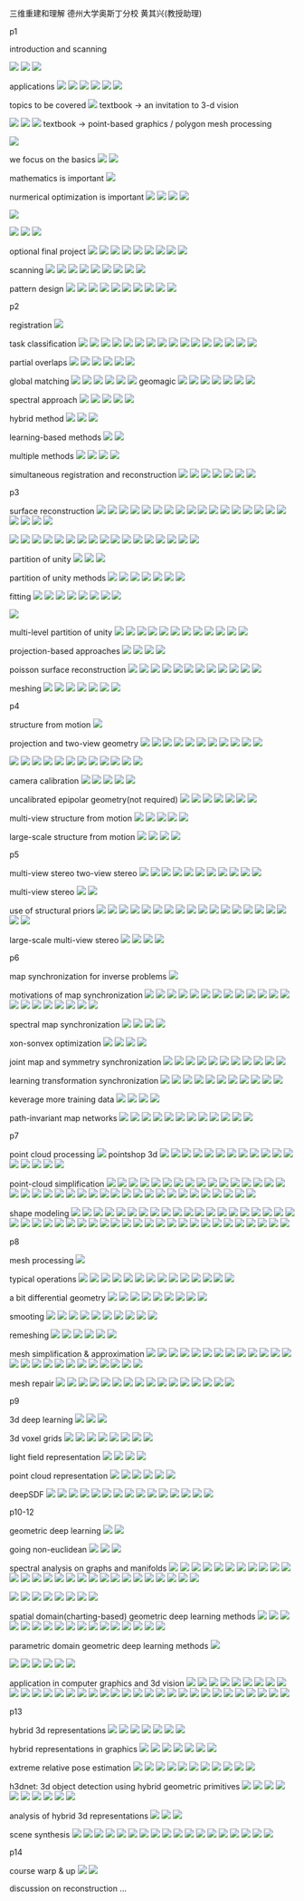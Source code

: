 三维重建和理解 德州大学奥斯丁分校 黄其兴(教授助理)

p1

introduction and scanning

![](../assets/2022-05-14-15-24-17.png)
![](../assets/2022-05-14-15-25-09.png)
![](../assets/2022-05-14-15-27-57.png)

applications
![](../assets/2022-05-14-15-29-16.png)
![](../assets/2022-05-14-15-29-24.png)
![](../assets/2022-05-14-15-29-28.png)
![](../assets/2022-05-14-15-29-37.png)
![](../assets/2022-05-14-15-29-41.png)
![](../assets/2022-05-14-15-30-06.png)

topics to be covered
![](../assets/2022-05-14-15-32-19.png)
textbook -> an invitation to 3-d vision

![](../assets/2022-05-14-15-33-42.png)
![](../assets/2022-05-14-15-33-54.png)
![](../assets/2022-05-14-15-34-10.png)
textbook -> point-based graphics  /  polygon mesh processing

![](../assets/2022-05-14-15-35-01.png)

we focus on the basics
![](../assets/2022-05-14-15-35-30.png)
![](../assets/2022-05-14-15-36-11.png)

mathematics is important
![](../assets/2022-05-14-15-36-54.png)

nurmerical optimization is important
![](../assets/2022-05-14-15-41-02.png)
![](../assets/2022-05-14-15-41-11.png)
![](../assets/2022-05-14-15-41-32.png)
![](../assets/2022-05-14-15-41-49.png)

![](../assets/2022-05-14-15-42-12.png)

![](../assets/2022-05-14-15-42-25.png)
![](../assets/2022-05-14-15-42-36.png)
![](../assets/2022-05-14-15-42-42.png)

optional final project
![](../assets/2022-05-14-15-43-43.png)
![](../assets/2022-05-14-15-43-55.png)
![](../assets/2022-05-14-15-44-35.png)
![](../assets/2022-05-14-15-44-54.png)
![](../assets/2022-05-14-15-45-03.png)
![](../assets/2022-05-14-15-45-12.png)
![](../assets/2022-05-14-15-45-18.png)
![](../assets/2022-05-14-15-45-49.png)
![](../assets/2022-05-14-15-45-59.png)

scanning
![](../assets/2022-05-14-15-51-37.png)
![](../assets/2022-05-14-15-52-38.png)
![](../assets/2022-05-14-15-56-06.png)
![](../assets/2022-05-14-15-56-22.png)
![](../assets/2022-05-14-16-01-43.png)
![](../assets/2022-05-14-16-05-44.png)
![](../assets/2022-05-14-16-07-09.png)
![](../assets/2022-05-14-16-10-24.png)
![](../assets/2022-05-14-16-12-42.png)

pattern design
![](../assets/2022-05-14-16-15-21.png)
![](../assets/2022-05-14-16-18-07.png)
![](../assets/2022-05-14-16-18-29.png)
![](../assets/2022-05-14-16-19-38.png)
![](../assets/2022-05-14-16-21-02.png)
![](../assets/2022-05-14-16-21-13.png)
![](../assets/2022-05-14-16-23-16.png)
![](../assets/2022-05-14-16-23-28.png)
![](../assets/2022-05-14-16-23-46.png)
![](../assets/2022-05-14-16-23-57.png)

p2

registration
![](../assets/2022-05-14-16-27-29.png)

task classification
![](../assets/2022-05-14-16-30-00.png)
![](../assets/2022-05-14-16-30-10.png)
![](../assets/2022-05-14-16-30-17.png)
![](../assets/2022-05-14-16-31-25.png)
![](../assets/2022-05-14-16-32-01.png)
![](../assets/2022-05-14-16-32-44.png)
![](../assets/2022-05-14-16-34-42.png)
![](../assets/2022-05-14-16-35-27.png)
![](../assets/2022-05-14-18-23-49.png)
![](../assets/2022-05-14-18-26-19.png)
![](../assets/2022-05-14-18-42-25.png)
![](../assets/2022-05-14-18-43-30.png)
![](../assets/2022-05-14-19-18-09.png)
![](../assets/2022-05-14-19-20-08.png)
![](../assets/2022-05-14-19-20-15.png)
![](../assets/2022-05-14-19-20-41.png)

partial overlaps
![](../assets/2022-05-14-19-23-59.png)
![](../assets/2022-05-14-19-29-28.png)
![](../assets/2022-05-14-19-32-20.png)
![](../assets/2022-05-14-19-42-39.png)
![](../assets/2022-05-14-19-43-36.png)
![](../assets/2022-05-14-19-46-49.png)

global matching
![](../assets/2022-05-14-19-48-35.png)
![](../assets/2022-05-14-19-48-39.png)
![](../assets/2022-05-14-19-49-08.png)
![](../assets/2022-05-14-19-50-36.png)
![](../assets/2022-05-14-19-50-57.png)
![](../assets/2022-05-14-19-53-19.png)
geomagic
![](../assets/2022-05-14-19-53-51.png)
![](../assets/2022-05-14-19-54-18.png)
![](../assets/2022-05-14-19-55-15.png)
![](../assets/2022-05-14-19-56-40.png)
![](../assets/2022-05-14-19-56-48.png)
![](../assets/2022-05-14-19-56-55.png)
![](../assets/2022-05-14-19-57-01.png)

spectral approach
![](../assets/2022-05-14-19-58-02.png)
![](../assets/2022-05-14-19-58-29.png)
![](../assets/2022-05-14-20-00-16.png)
![](../assets/2022-05-14-20-00-57.png)
![](../assets/2022-05-14-20-02-13.png)

hybrid method
![](../assets/2022-05-14-20-02-56.png)
![](../assets/2022-05-14-20-03-05.png)
![](../assets/2022-05-14-20-04-27.png)

learning-based methods
![](../assets/2022-05-14-20-05-10.png)
![](../assets/2022-05-14-20-08-38.png)

multiple methods
![](../assets/2022-05-14-20-10-59.png)
![](../assets/2022-05-14-20-11-05.png)
![](../assets/2022-05-14-20-11-54.png)
![](../assets/2022-05-14-20-12-11.png)

simultaneous registration and reconstruction
![](../assets/2022-05-14-20-12-57.png)
![](../assets/2022-05-14-20-13-49.png)
![](../assets/2022-05-14-20-13-58.png)
![](../assets/2022-05-14-20-14-11.png)
![](../assets/2022-05-14-20-14-28.png)
![](../assets/2022-05-14-20-15-05.png)
![](../assets/2022-05-14-20-15-09.png)

p3

surface reconstruction
![](../assets/2022-05-14-20-17-26.png)
![](../assets/2022-05-14-20-18-42.png)
![](../assets/2022-05-14-20-20-25.png)
![](../assets/2022-05-14-20-21-06.png)
![](../assets/2022-05-14-20-23-52.png)
![](../assets/2022-05-18-09-00-27.png)
![](../assets/2022-05-18-09-00-42.png)
![](../assets/2022-05-18-09-02-17.png)
![](../assets/2022-05-18-09-06-03.png)
![](../assets/2022-05-18-09-15-16.png)
![](../assets/2022-05-18-09-17-54.png)
![](../assets/2022-05-18-09-18-13.png)
![](../assets/2022-05-18-09-18-28.png)
![](../assets/2022-05-18-09-19-22.png)
![](../assets/2022-05-18-09-20-20.png)
![](../assets/2022-05-18-09-20-43.png)
![](../assets/2022-05-18-09-21-26.png)
![](../assets/2022-05-18-09-22-04.png)
![](../assets/2022-05-18-09-23-55.png)
![](../assets/2022-05-18-09-24-16.png)
![](../assets/2022-05-18-09-24-41.png)

![](../assets/2022-05-18-09-24-50.png)
![](../assets/2022-05-18-09-26-59.png)
![](../assets/2022-05-18-09-27-28.png)
![](../assets/2022-05-18-09-27-41.png)
![](../assets/2022-05-18-09-27-54.png)
![](../assets/2022-05-18-09-28-37.png)
![](../assets/2022-05-18-09-28-42.png)
![](../assets/2022-05-18-09-28-53.png)
![](../assets/2022-05-18-09-29-05.png)
![](../assets/2022-05-18-09-29-46.png)
![](../assets/2022-05-18-09-31-13.png)
![](../assets/2022-05-18-09-32-15.png)
![](../assets/2022-05-18-09-32-46.png)
![](../assets/2022-05-18-09-33-21.png)
![](../assets/2022-05-18-09-34-01.png)
![](../assets/2022-05-18-09-34-09.png)
![](../assets/2022-05-18-09-34-17.png)

partition of unity
![](../assets/2022-05-18-09-35-31.png)
![](../assets/2022-05-18-09-36-03.png)
![](../assets/2022-05-18-09-36-09.png)

partition of unity methods
![](../assets/2022-05-18-09-36-55.png)
![](../assets/2022-05-18-09-37-32.png)
![](../assets/2022-05-18-09-37-44.png)
![](../assets/2022-05-18-09-43-12.png)
![](../assets/2022-05-18-09-43-22.png)
![](../assets/2022-05-18-09-45-02.png)
![](../assets/2022-05-18-09-45-37.png)

fitting
![](../assets/2022-05-18-09-52-34.png)
![](../assets/2022-05-18-09-52-39.png)
![](../assets/2022-05-18-09-53-37.png)
![](../assets/2022-05-18-09-54-05.png)
![](../assets/2022-05-18-09-55-18.png)
![](../assets/2022-05-18-10-00-55.png)
![](../assets/2022-05-18-10-13-12.png)
![](../assets/2022-05-18-10-13-54.png)

![](../assets/2022-05-18-10-14-03.png)

multi-level partition of unity
![](../assets/2022-05-18-10-25-00.png)
![](../assets/2022-05-18-10-30-23.png)
![](../assets/2022-05-18-10-31-05.png)
![](../assets/2022-05-18-10-32-34.png)
![](../assets/2022-05-18-10-33-55.png)
![](../assets/2022-05-18-10-34-46.png)
![](../assets/2022-05-18-10-34-57.png)
![](../assets/2022-05-18-10-35-40.png)
![](../assets/2022-05-18-10-38-01.png)
![](../assets/2022-05-18-10-38-09.png)
![](../assets/2022-05-18-10-39-34.png)
![](../assets/2022-05-18-10-39-57.png)

projection-based approaches
![](../assets/2022-05-18-10-46-57.png)
![](../assets/2022-05-18-10-47-42.png)
![](../assets/2022-05-18-10-48-02.png)
![](../assets/2022-05-18-10-48-14.png)

poisson surface reconstruction
![](../assets/2022-05-18-10-50-04.png)
![](../assets/2022-05-18-10-50-30.png)
![](../assets/2022-05-18-10-51-10.png)
![](../assets/2022-05-18-10-52-38.png)
![](../assets/2022-05-18-11-06-27.png)
![](../assets/2022-05-18-11-06-36.png)
![](../assets/2022-05-18-11-07-04.png)
![](../assets/2022-05-18-11-08-33.png)
![](../assets/2022-05-18-11-08-44.png)
![](../assets/2022-05-18-11-09-04.png)
![](../assets/2022-05-18-11-11-45.png)
![](../assets/2022-05-18-11-12-39.png)

meshing
![](../assets/2022-05-18-11-12-54.png)
![](../assets/2022-05-18-11-14-04.png)
![](../assets/2022-05-18-11-14-40.png)
![](../assets/2022-05-18-11-14-54.png)
![](../assets/2022-05-18-11-14-59.png)
![](../assets/2022-05-18-11-15-15.png)
![](../assets/2022-05-18-11-15-47.png)

p4

structure from motion
![](../assets/2022-05-19-09-47-24.png)

projection and two-view geometry
![](../assets/2022-05-19-09-48-19.png)
![](../assets/2022-05-19-09-49-03.png)
![](../assets/2022-05-19-09-50-54.png)
![](../assets/2022-05-19-09-51-56.png)
![](../assets/2022-05-19-09-53-14.png)
![](../assets/2022-05-19-09-53-35.png)
![](../assets/2022-05-19-09-54-27.png)
![](../assets/2022-05-19-09-54-35.png)
![](../assets/2022-05-19-09-57-13.png)
![](../assets/2022-05-19-09-58-14.png)
![](../assets/2022-05-19-09-58-20.png)

![](../assets/2022-05-19-09-59-37.png)
![](../assets/2022-05-19-10-00-43.png)
![](../assets/2022-05-19-10-00-53.png)
![](../assets/2022-05-19-10-01-59.png)
![](../assets/2022-05-19-10-02-08.png)
![](../assets/2022-05-19-10-02-36.png)
![](../assets/2022-05-19-10-02-44.png)
![](../assets/2022-05-19-10-03-12.png)
![](../assets/2022-05-19-10-03-29.png)
![](../assets/2022-05-19-10-04-53.png)
![](../assets/2022-05-19-10-05-12.png)
![](../assets/2022-05-19-10-05-32.png)

camera calibration
![](../assets/2022-05-19-10-06-18.png)
![](../assets/2022-05-19-10-06-29.png)
![](../assets/2022-05-19-10-06-33.png)
![](../assets/2022-05-19-10-08-11.png)
![](../assets/2022-05-19-10-10-02.png)

uncalibrated epipolar geometry(not required)
![](../assets/2022-05-19-10-14-37.png)
![](../assets/2022-05-19-10-14-57.png)
![](../assets/2022-05-19-10-15-07.png)
![](../assets/2022-05-19-10-15-25.png)
![](../assets/2022-05-19-10-15-41.png)
![](../assets/2022-05-19-10-16-16.png)
![](../assets/2022-05-19-10-16-33.png)

multi-view structure from motion
![](../assets/2022-05-19-10-18-20.png)
![](../assets/2022-05-19-10-18-45.png)
![](../assets/2022-05-19-10-59-40.png)
![](../assets/2022-05-19-11-01-05.png)
![](../assets/2022-05-19-11-01-10.png)

large-scale structure from motion
![](../assets/2022-05-19-11-05-39.png)
![](../assets/2022-05-19-11-05-58.png)
![](../assets/2022-05-19-11-06-19.png)
![](../assets/2022-05-19-11-07-20.png)

p5

multi-view stereo
two-view stereo
![](../assets/2022-05-19-11-54-53.png)
![](../assets/2022-05-19-11-57-12.png)
![](../assets/2022-05-19-11-57-54.png)
![](../assets/2022-05-19-11-58-42.png)
![](../assets/2022-05-19-12-19-48.png)
![](../assets/2022-05-19-12-23-19.png)
![](../assets/2022-05-19-12-23-26.png)
![](../assets/2022-05-19-12-27-51.png)
![](../assets/2022-05-19-12-28-37.png)
![](../assets/2022-05-19-12-28-55.png)
![](../assets/2022-05-19-12-29-52.png)

multi-view stereo
![](../assets/2022-05-19-12-31-26.png)
![](../assets/2022-05-19-12-31-50.png)

use of structural priors
![](../assets/2022-05-19-12-41-49.png)
![](../assets/2022-05-19-12-42-17.png)
![](../assets/2022-05-19-12-42-37.png)
![](../assets/2022-05-19-12-42-45.png)
![](../assets/2022-05-19-12-43-30.png)
![](../assets/2022-05-19-12-43-41.png)
![](../assets/2022-05-19-12-46-54.png)
![](../assets/2022-05-19-12-47-27.png)
![](../assets/2022-05-19-12-47-32.png)
![](../assets/2022-05-19-12-48-33.png)
![](../assets/2022-05-19-12-50-08.png)
![](../assets/2022-05-19-12-50-39.png)
![](../assets/2022-05-19-12-52-10.png)
![](../assets/2022-05-19-12-53-52.png)
![](../assets/2022-05-19-12-54-18.png)
![](../assets/2022-05-19-12-55-21.png)
![](../assets/2022-05-19-12-56-22.png)
![](../assets/2022-05-19-12-56-29.png)
![](../assets/2022-05-19-12-57-09.png)

large-scale multi-view stereo
![](../assets/2022-05-19-13-00-55.png)
![](../assets/2022-05-19-13-01-04.png)
![](../assets/2022-05-19-13-02-03.png)
![](../assets/2022-05-19-13-02-42.png)

p6

map synchronization for inverse problems
![](../assets/2022-05-19-16-34-28.png)

motivations of map synchronization
![](../assets/2022-05-19-16-43-37.png)
![](../assets/2022-05-19-16-43-48.png)
![](../assets/2022-05-19-16-43-57.png)
![](../assets/2022-05-19-16-44-21.png)
![](../assets/2022-05-19-16-45-55.png)
![](../assets/2022-05-19-16-45-59.png)
![](../assets/2022-05-19-16-46-03.png)
![](../assets/2022-05-19-16-46-33.png)
![](../assets/2022-05-19-16-46-58.png)
![](../assets/2022-05-19-16-47-03.png)
![](../assets/2022-05-19-16-47-42.png)
![](../assets/2022-05-19-16-48-19.png)
![](../assets/2022-05-19-16-48-58.png)
![](../assets/2022-05-19-16-49-49.png)
![](../assets/2022-05-19-16-50-24.png)
![](../assets/2022-05-19-16-50-32.png)
![](../assets/2022-05-19-16-50-58.png)
![](../assets/2022-05-19-16-51-03.png)
![](../assets/2022-05-19-16-51-54.png)
![](../assets/2022-05-19-16-52-02.png)
![](../assets/2022-05-19-16-52-15.png)


spectral map synchronization
![](../assets/2022-05-19-16-52-42.png)
![](../assets/2022-05-19-16-53-09.png)
![](../assets/2022-05-19-16-53-19.png)
![](../assets/2022-05-19-16-53-24.png)

xon-sonvex optimization
![](../assets/2022-05-19-16-59-35.png)
![](../assets/2022-05-19-17-00-09.png)
![](../assets/2022-05-19-17-00-19.png)
![](../assets/2022-05-19-17-00-24.png)

joint map and symmetry synchronization
![](../assets/2022-05-19-17-01-04.png)
![](../assets/2022-05-19-17-01-10.png)
![](../assets/2022-05-19-17-01-37.png)
![](../assets/2022-05-19-17-01-43.png)
![](../assets/2022-05-19-17-01-59.png)
![](../assets/2022-05-19-17-02-40.png)
![](../assets/2022-05-19-17-02-50.png)
![](../assets/2022-05-19-17-03-02.png)
![](../assets/2022-05-19-17-03-30.png)
![](../assets/2022-05-19-17-03-40.png)
![](../assets/2022-05-19-17-03-47.png)

learning transformation synchronization
![](../assets/2022-05-19-17-04-21.png)
![](../assets/2022-05-19-17-04-36.png)
![](../assets/2022-05-19-17-04-51.png)
![](../assets/2022-05-19-17-04-57.png)
![](../assets/2022-05-19-17-05-03.png)
![](../assets/2022-05-19-17-05-13.png)
![](../assets/2022-05-19-17-05-18.png)
![](../assets/2022-05-19-17-05-22.png)
![](../assets/2022-05-19-17-05-31.png)
![](../assets/2022-05-19-17-08-47.png)
![](../assets/2022-05-19-17-08-54.png)

keverage more training data
![](../assets/2022-05-19-17-09-30.png)
![](../assets/2022-05-19-17-09-46.png)
![](../assets/2022-05-19-17-13-41.png)
![](../assets/2022-05-19-17-13-46.png)

path-invariant map networks
![](../assets/2022-05-19-17-16-04.png)
![](../assets/2022-05-19-17-16-08.png)
![](../assets/2022-05-19-17-16-20.png)
![](../assets/2022-05-19-17-16-31.png)
![](../assets/2022-05-19-17-16-51.png)
![](../assets/2022-05-19-17-16-56.png)
![](../assets/2022-05-19-17-17-13.png)
![](../assets/2022-05-19-17-17-21.png)
![](../assets/2022-05-19-17-17-34.png)
![](../assets/2022-05-19-17-17-42.png)
![](../assets/2022-05-19-17-17-53.png)
![](../assets/2022-05-19-17-17-59.png)

p7

point cloud processing
![](../assets/2022-05-19-17-19-54.png)
pointshop 3d
![](../assets/2022-05-19-17-21-43.png)
![](../assets/2022-05-19-17-22-20.png)
![](../assets/2022-05-19-17-22-51.png)
![](../assets/2022-05-19-17-23-11.png)
![](../assets/2022-05-19-17-23-22.png)
![](../assets/2022-05-19-17-24-11.png)
![](../assets/2022-05-19-17-24-22.png)
![](../assets/2022-05-19-17-24-59.png)
![](../assets/2022-05-19-17-36-57.png)
![](../assets/2022-05-19-17-37-46.png)
![](../assets/2022-05-19-17-37-51.png)
![](../assets/2022-05-19-17-38-15.png)
![](../assets/2022-05-19-17-38-44.png)
![](../assets/2022-05-19-17-38-50.png)
![](../assets/2022-05-19-17-38-57.png)
![](../assets/2022-05-19-17-39-00.png)
![](../assets/2022-05-19-17-39-04.png)

point-cloud simplification
![](../assets/2022-05-19-17-41-36.png)
![](../assets/2022-05-19-17-41-45.png)
![](../assets/2022-05-19-17-44-10.png)
![](../assets/2022-05-19-17-44-16.png)
![](../assets/2022-05-19-17-44-34.png)
![](../assets/2022-05-19-17-44-43.png)
![](../assets/2022-05-19-17-44-48.png)
![](../assets/2022-05-19-17-45-06.png)
![](../assets/2022-05-19-17-45-30.png)
![](../assets/2022-05-19-17-45-36.png)
![](../assets/2022-05-19-17-45-42.png)
![](../assets/2022-05-19-17-46-03.png)
![](../assets/2022-05-19-17-46-49.png)
![](../assets/2022-05-19-17-46-57.png)
![](../assets/2022-05-19-17-47-06.png)
![](../assets/2022-05-19-17-47-16.png)
![](../assets/2022-05-19-17-47-21.png)
![](../assets/2022-05-19-17-48-16.png)
![](../assets/2022-05-19-17-48-50.png)
![](../assets/2022-05-19-17-48-54.png)
![](../assets/2022-05-19-17-48-59.png)
![](../assets/2022-05-19-17-49-09.png)
![](../assets/2022-05-19-17-49-32.png)
![](../assets/2022-05-19-17-49-47.png)
![](../assets/2022-05-19-17-50-03.png)
![](../assets/2022-05-19-17-50-54.png)
![](../assets/2022-05-19-17-51-05.png)
![](../assets/2022-05-19-17-51-12.png)
![](../assets/2022-05-19-17-51-31.png)
![](../assets/2022-05-19-17-51-51.png)
![](../assets/2022-05-19-17-52-48.png)
![](../assets/2022-05-19-17-52-59.png)
![](../assets/2022-05-19-17-53-05.png)
![](../assets/2022-05-19-17-53-15.png)
![](../assets/2022-05-19-17-53-23.png)
![](../assets/2022-05-19-17-53-27.png)
![](../assets/2022-05-19-17-53-34.png)
![](../assets/2022-05-19-17-53-42.png)

shape modeling
![](../assets/2022-05-19-18-07-10.png)
![](../assets/2022-05-19-18-08-00.png)
![](../assets/2022-05-19-18-08-12.png)
![](../assets/2022-05-19-18-08-40.png)
![](../assets/2022-05-19-18-08-44.png)
![](../assets/2022-05-19-18-08-51.png)
![](../assets/2022-05-19-18-09-00.png)
![](../assets/2022-05-19-18-09-17.png)
![](../assets/2022-05-19-18-09-26.png)
![](../assets/2022-05-19-18-09-47.png)
![](../assets/2022-05-19-18-09-57.png)
![](../assets/2022-05-19-18-10-03.png)
![](../assets/2022-05-19-18-10-13.png)
![](../assets/2022-05-19-18-10-31.png)
![](../assets/2022-05-19-18-10-45.png)
![](../assets/2022-05-19-18-11-16.png)
![](../assets/2022-05-19-18-13-40.png)
![](../assets/2022-05-19-18-13-45.png)
![](../assets/2022-05-19-18-13-53.png)
![](../assets/2022-05-19-18-14-01.png)
![](../assets/2022-05-19-18-14-06.png)
![](../assets/2022-05-19-18-14-17.png)
![](../assets/2022-05-19-18-14-22.png)
![](../assets/2022-05-19-18-14-37.png)
![](../assets/2022-05-19-18-14-42.png)
![](../assets/2022-05-19-18-14-49.png)
![](../assets/2022-05-19-18-15-02.png)
![](../assets/2022-05-19-18-15-44.png)
![](../assets/2022-05-19-18-15-59.png)
![](../assets/2022-05-19-18-16-19.png)
![](../assets/2022-05-19-18-16-24.png)
![](../assets/2022-05-19-18-16-43.png)
![](../assets/2022-05-19-18-17-09.png)
![](../assets/2022-05-19-18-17-16.png)
![](../assets/2022-05-19-18-17-42.png)
![](../assets/2022-05-19-18-17-54.png)
![](../assets/2022-05-19-18-18-31.png)
![](../assets/2022-05-19-18-18-48.png)
![](../assets/2022-05-19-18-19-02.png)
![](../assets/2022-05-19-18-19-08.png)
![](../assets/2022-05-19-18-19-16.png)
![](../assets/2022-05-19-18-23-39.png)
![](../assets/2022-05-19-18-23-52.png)
![](../assets/2022-05-19-18-24-01.png)
![](../assets/2022-05-19-18-24-37.png)

p8

mesh processing
![](../assets/2022-05-19-18-39-27.png)

typical operations
![](../assets/2022-05-19-18-39-55.png)
![](../assets/2022-05-19-18-40-39.png)
![](../assets/2022-05-19-18-40-43.png)
![](../assets/2022-05-19-18-40-48.png)
![](../assets/2022-05-19-18-41-14.png)
![](../assets/2022-05-19-18-41-20.png)
![](../assets/2022-05-19-18-41-34.png)
![](../assets/2022-05-19-18-42-23.png)
![](../assets/2022-05-19-18-42-29.png)
![](../assets/2022-05-19-18-42-47.png)
![](../assets/2022-05-19-18-43-28.png)
![](../assets/2022-05-19-18-43-45.png)
![](../assets/2022-05-19-18-44-38.png)
![](../assets/2022-05-19-18-50-05.png)

a bit differential geometry
![](../assets/2022-05-19-18-52-31.png)
![](../assets/2022-05-19-18-52-41.png)
![](../assets/2022-05-19-19-32-29.png)
![](../assets/2022-05-19-19-32-55.png)
![](../assets/2022-05-19-19-33-05.png)
![](../assets/2022-05-19-19-33-27.png)
![](../assets/2022-05-19-19-33-32.png)
![](../assets/2022-05-19-19-33-37.png)
![](../assets/2022-05-19-19-33-48.png)

smooting
![](../assets/2022-05-19-19-36-27.png)
![](../assets/2022-05-19-19-36-47.png)
![](../assets/2022-05-19-19-36-52.png)
![](../assets/2022-05-19-19-37-15.png)
![](../assets/2022-05-19-19-37-26.png)
![](../assets/2022-05-19-19-37-33.png)
![](../assets/2022-05-19-19-37-38.png)
![](../assets/2022-05-19-19-38-20.png)
![](../assets/2022-05-19-19-38-26.png)
![](../assets/2022-05-19-19-38-37.png)

remeshing
![](../assets/2022-05-19-19-42-06.png)
![](../assets/2022-05-19-19-42-31.png)
![](../assets/2022-05-19-19-42-42.png)
![](../assets/2022-05-19-19-42-58.png)
![](../assets/2022-05-19-19-43-18.png)
![](../assets/2022-05-19-19-43-25.png)

mesh simplification & approximation
![](../assets/2022-05-19-19-44-35.png)
![](../assets/2022-05-19-19-44-50.png)
![](../assets/2022-05-19-19-45-02.png)
![](../assets/2022-05-19-19-45-36.png)
![](../assets/2022-05-19-19-45-44.png)
![](../assets/2022-05-19-19-46-03.png)
![](../assets/2022-05-19-19-46-11.png)
![](../assets/2022-05-19-22-13-24.png)
![](../assets/2022-05-19-22-13-49.png)
![](../assets/2022-05-19-22-13-59.png)
![](../assets/2022-05-19-22-14-10.png)
![](../assets/2022-05-19-22-14-26.png)
![](../assets/2022-05-19-22-14-40.png)
![](../assets/2022-05-19-22-14-50.png)
![](../assets/2022-05-19-22-14-54.png)
![](../assets/2022-05-19-22-15-07.png)
![](../assets/2022-05-19-22-15-12.png)
![](../assets/2022-05-19-22-15-28.png)
![](../assets/2022-05-19-22-15-31.png)
![](../assets/2022-05-19-22-15-38.png)
![](../assets/2022-05-19-22-32-07.png)
![](../assets/2022-05-19-22-32-18.png)
![](../assets/2022-05-19-22-32-24.png)
![](../assets/2022-05-19-22-32-28.png)
![](../assets/2022-05-19-22-34-01.png)

mesh repair
![](../assets/2022-05-19-22-35-04.png)
![](../assets/2022-05-19-22-35-09.png)
![](../assets/2022-05-19-22-35-13.png)
![](../assets/2022-05-19-22-35-22.png)
![](../assets/2022-05-19-22-35-35.png)
![](../assets/2022-05-19-22-35-48.png)
![](../assets/2022-05-19-22-36-10.png)
![](../assets/2022-05-19-22-36-20.png)
![](../assets/2022-05-19-22-36-27.png)
![](../assets/2022-05-19-22-36-32.png)
![](../assets/2022-05-19-22-36-56.png)
![](../assets/2022-05-19-22-37-06.png)
![](../assets/2022-05-19-22-37-11.png)
![](../assets/2022-05-19-22-37-17.png)
![](../assets/2022-05-19-22-37-23.png)
![](../assets/2022-05-19-22-37-43.png)

p9

3d deep learning
![](../assets/2022-05-20-10-13-41.png)
![](../assets/2022-05-20-10-14-54.png)
![](../assets/2022-05-20-10-15-11.png)

3d voxel grids
![](../assets/2022-05-20-10-17-10.png)
![](../assets/2022-05-20-10-17-55.png)
![](../assets/2022-05-20-10-17-59.png)
![](../assets/2022-05-20-10-18-05.png)
![](../assets/2022-05-20-10-18-20.png)
![](../assets/2022-05-20-10-18-55.png)
![](../assets/2022-05-20-10-19-16.png)
![](../assets/2022-05-20-10-20-30.png)

light field representation
![](../assets/2022-05-20-10-21-46.png)
![](../assets/2022-05-20-10-22-17.png)
![](../assets/2022-05-20-10-23-12.png)
![](../assets/2022-05-20-10-23-18.png)

point cloud representation
![](../assets/2022-05-20-10-23-56.png)
![](../assets/2022-05-20-10-24-41.png)
![](../assets/2022-05-20-10-24-48.png)
![](../assets/2022-05-20-10-24-58.png)
![](../assets/2022-05-20-10-27-36.png)
![](../assets/2022-05-20-10-29-31.png)

deepSDF
![](../assets/2022-05-20-10-32-55.png)
![](../assets/2022-05-20-10-33-41.png)
![](../assets/2022-05-20-10-34-06.png)
![](../assets/2022-05-20-10-34-21.png)
![](../assets/2022-05-20-10-34-31.png)
![](../assets/2022-05-20-10-34-53.png)
![](../assets/2022-05-20-10-35-06.png)
![](../assets/2022-05-20-10-36-34.png)
![](../assets/2022-05-20-10-37-21.png)
![](../assets/2022-05-20-10-38-13.png)
![](../assets/2022-05-20-10-38-39.png)
![](../assets/2022-05-20-10-38-53.png)
![](../assets/2022-05-20-10-39-01.png)
![](../assets/2022-05-20-10-39-15.png)
![](../assets/2022-05-20-10-39-19.png)

p10-12

geometric deep learning
![](../assets/2022-05-20-11-06-11.png)
![](../assets/2022-05-20-11-06-29.png)

going non-euclidean
![](../assets/2022-05-20-11-06-55.png)
![](../assets/2022-05-20-11-07-10.png)
![](../assets/2022-05-20-11-07-57.png)

spectral analysis on graphs and manifolds
![](../assets/2022-05-20-11-09-16.png)
![](../assets/2022-05-20-11-09-41.png)
![](../assets/2022-05-20-11-15-17.png)
![](../assets/2022-05-20-11-16-05.png)
![](../assets/2022-05-20-11-17-09.png)
![](../assets/2022-05-20-11-20-38.png)
![](../assets/2022-05-20-11-20-58.png)
![](../assets/2022-05-20-11-27-30.png)
![](../assets/2022-05-20-11-28-38.png)
![](../assets/2022-05-20-11-30-55.png)
![](../assets/2022-05-20-11-31-09.png)
![](../assets/2022-05-20-11-31-57.png)
![](../assets/2022-05-20-11-33-19.png)
![](../assets/2022-05-20-11-33-46.png)
![](../assets/2022-05-20-11-34-20.png)
![](../assets/2022-05-20-11-34-34.png)
![](../assets/2022-05-20-11-34-41.png)
![](../assets/2022-05-20-11-34-49.png)
![](../assets/2022-05-20-11-34-52.png)
![](../assets/2022-05-20-11-37-27.png)
![](../assets/2022-05-20-11-37-46.png)
![](../assets/2022-05-20-11-38-27.png)
![](../assets/2022-05-20-11-38-49.png)
![](../assets/2022-05-20-11-38-55.png)
![](../assets/2022-05-20-11-39-21.png)
![](../assets/2022-05-20-11-39-41.png)
![](../assets/2022-05-20-11-40-18.png)
![](../assets/2022-05-20-11-40-36.png)


![](../assets/2022-05-20-11-48-50.png)
![](../assets/2022-05-20-12-35-02.png)
![](../assets/2022-05-20-12-37-25.png)
![](../assets/2022-05-20-12-38-05.png)
![](../assets/2022-05-20-12-38-47.png)
![](../assets/2022-05-20-12-39-09.png)
![](../assets/2022-05-20-12-39-13.png)
![](../assets/2022-05-20-12-39-23.png)

spatial domain(charting-based) geometric deep learning methods
![](../assets/2022-05-20-12-56-28.png)
![](../assets/2022-05-20-12-58-15.png)
![](../assets/2022-05-20-12-59-35.png)
![](../assets/2022-05-20-12-59-56.png)
![](../assets/2022-05-20-13-00-02.png)
![](../assets/2022-05-20-13-00-19.png)
![](../assets/2022-05-20-13-00-53.png)
![](../assets/2022-05-20-13-01-16.png)
![](../assets/2022-05-20-13-01-41.png)
![](../assets/2022-05-20-13-01-58.png)
![](../assets/2022-05-20-13-02-06.png)
![](../assets/2022-05-20-13-02-30.png)
![](../assets/2022-05-20-13-03-08.png)
![](../assets/2022-05-20-13-03-15.png)
![](../assets/2022-05-20-13-03-33.png)
![](../assets/2022-05-20-13-03-55.png)
![](../assets/2022-05-20-13-04-00.png)

parametric domain geometric deep learning methods
![](../assets/2022-05-20-13-04-51.png)


![](../assets/2022-05-20-13-16-36.png)
![](../assets/2022-05-20-13-16-54.png)
![](../assets/2022-05-20-13-16-59.png)
![](../assets/2022-05-20-13-17-15.png)
![](../assets/2022-05-20-13-18-36.png)
![](../assets/2022-05-20-13-18-40.png)

application in computer graphics and 3d vision
![](../assets/2022-05-20-13-19-06.png)
![](../assets/2022-05-20-13-19-10.png)
![](../assets/2022-05-20-13-19-15.png)
![](../assets/2022-05-20-13-19-29.png)
![](../assets/2022-05-20-13-19-33.png)
![](../assets/2022-05-20-13-19-41.png)
![](../assets/2022-05-20-13-19-46.png)
![](../assets/2022-05-20-13-19-52.png)
![](../assets/2022-05-20-13-20-15.png)
![](../assets/2022-05-20-13-20-21.png)
![](../assets/2022-05-20-13-20-25.png)
![](../assets/2022-05-20-13-20-35.png)
![](../assets/2022-05-20-13-21-26.png)
![](../assets/2022-05-20-13-52-49.png)
![](../assets/2022-05-20-13-53-16.png)
![](../assets/2022-05-20-13-53-30.png)
![](../assets/2022-05-20-13-53-45.png)
![](../assets/2022-05-20-13-53-49.png)
![](../assets/2022-05-20-13-53-59.png)
![](../assets/2022-05-20-13-54-07.png)
![](../assets/2022-05-20-13-54-19.png)
![](../assets/2022-05-20-13-54-33.png)
![](../assets/2022-05-20-13-55-02.png)
![](../assets/2022-05-20-13-55-07.png)
![](../assets/2022-05-20-13-59-53.png)
![](../assets/2022-05-20-14-00-05.png)
![](../assets/2022-05-20-14-00-11.png)
![](../assets/2022-05-20-14-00-15.png)
![](../assets/2022-05-20-14-01-02.png)
![](../assets/2022-05-20-14-01-55.png)
![](../assets/2022-05-20-14-02-52.png)
![](../assets/2022-05-20-14-03-10.png)
![](../assets/2022-05-20-14-05-37.png)
![](../assets/2022-05-20-14-05-48.png)

p13

hybrid 3d representations
![](../assets/2022-05-20-14-07-33.png)
![](../assets/2022-05-20-14-08-12.png)
![](../assets/2022-05-20-14-13-08.png)
![](../assets/2022-05-20-14-13-32.png)
![](../assets/2022-05-20-14-13-58.png)
![](../assets/2022-05-20-14-14-10.png)
![](../assets/2022-05-20-14-14-43.png)

hybrid representations in graphics
![](../assets/2022-05-20-14-21-28.png)
![](../assets/2022-05-20-14-23-05.png)
![](../assets/2022-05-20-14-23-27.png)
![](../assets/2022-05-20-14-23-32.png)
![](../assets/2022-05-20-14-23-54.png)
![](../assets/2022-05-20-14-34-48.png)
![](../assets/2022-05-20-14-35-07.png)

extreme relative pose estimation
![](../assets/2022-05-20-14-37-09.png)
![](../assets/2022-05-20-14-37-13.png)
![](../assets/2022-05-20-14-37-22.png)
![](../assets/2022-05-20-14-37-27.png)
![](../assets/2022-05-20-14-37-34.png)
![](../assets/2022-05-20-14-37-43.png)
![](../assets/2022-05-20-14-37-49.png)
![](../assets/2022-05-20-14-38-01.png)
![](../assets/2022-05-20-14-38-34.png)
![](../assets/2022-05-20-14-38-43.png)
![](../assets/2022-05-20-14-38-48.png)

h3dnet: 3d object detection using hybrid geometric primitives
![](../assets/2022-05-20-14-39-58.png)
![](../assets/2022-05-20-14-40-09.png)
![](../assets/2022-05-20-14-40-32.png)
![](../assets/2022-05-20-14-40-37.png)
![](../assets/2022-05-20-14-40-41.png)
![](../assets/2022-05-20-14-41-19.png)
![](../assets/2022-05-20-14-41-38.png)
![](../assets/2022-05-20-14-41-43.png)
![](../assets/2022-05-20-14-41-47.png)
![](../assets/2022-05-20-14-41-51.png)

analysis of hybrid 3d representations
![](../assets/2022-05-20-14-42-12.png)
![](../assets/2022-05-20-14-42-40.png)
![](../assets/2022-05-20-14-42-55.png)

scene synthesis
![](../assets/2022-05-20-14-43-20.png)
![](../assets/2022-05-20-14-43-25.png)
![](../assets/2022-05-20-14-43-35.png)
![](../assets/2022-05-20-14-43-51.png)
![](../assets/2022-05-20-14-44-03.png)
![](../assets/2022-05-20-14-44-20.png)
![](../assets/2022-05-20-14-44-47.png)
![](../assets/2022-05-20-14-46-20.png)
![](../assets/2022-05-20-14-46-56.png)
![](../assets/2022-05-20-14-47-16.png)
![](../assets/2022-05-20-14-47-52.png)
![](../assets/2022-05-20-14-47-56.png)
![](../assets/2022-05-20-14-48-19.png)
![](../assets/2022-05-20-14-48-55.png)
![](../assets/2022-05-20-14-49-07.png)
![](../assets/2022-05-20-14-49-21.png)
![](../assets/2022-05-20-14-49-40.png)
![](../assets/2022-05-20-14-49-45.png)

p14

course warp & up
![](../assets/2022-05-20-14-50-44.png)
![](../assets/2022-05-20-14-51-06.png)

discussion on reconstruction ...